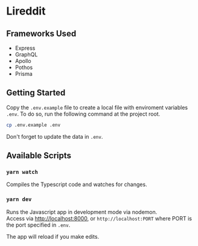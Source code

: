 # Lireddit

## Frameworks Used

- Express
- GraphQL
- Apollo
- Pothos
- Prisma

## Getting Started

Copy the `.env.example` file to create a local file with enviroment variables `.env`. To do so, run the following command at the project root.

```bash
cp .env.example .env
```

Don't forget to update the data in `.env`.

## Available Scripts

### `yarn watch`

Compiles the Typescript code and watches for changes.

### `yarn dev`

Runs the Javascript app in development mode via nodemon.\
Access via [http://localhost:8000](http://localhost:8000), or `http://localhost:PORT` where PORT is the port specified in `.env`.

The app will reload if you make edits.
